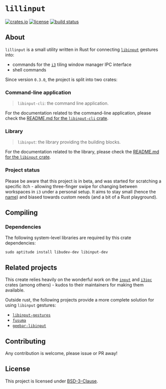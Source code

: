 # `lillinput`

[![crates.io]](https://crates.io/crates/lillinput)
[![license]](LICENSE)
[![build status]](https://github.com/diego-plan9/lillinput/actions/workflows/default.yml)

## About

`lillinput` is a small utility written in Rust for connecting [`libinput`]
gestures into:
* commands for the [`i3`] tiling window manager IPC interface
* shell commands

Since version `0.3.0`, the project is split into two crates:

### Command-line application

> `libinput-cli`: the command line application.

For the documentation related to the command-line application, please check the
[README.md for the `libinput-cli` crate].

### Library

> `libinput`: the library providing the building blocks.

For the documentation related to the library, please check the
[README.md for the `libinput` crate].

### Project status

Please be aware that this project is in beta, and was started for scratching
a specific itch - allowing three-finger swipe for changing between workspaces
in `i3` under a personal setup. It aims to stay small (hence the [name]) and
biased towards custom needs (and a bit of a Rust playground).

## Compiling

### Dependencies

The following system-level libraries are required by this crate dependencies:

```
sudo aptitude install libudev-dev libinput-dev
```

## Related projects

This create relies heavily on the wonderful work on the [`input`] and [`i3ipc`]
crates (among others) - kudos to their maintainers for making them available.

Outside rust, the following projects provide a more complete solution for using
`libinput` gestures:

* [`libinput-gestures`]
* [`fusuma`]
* [`geebar-libinput`]

## Contributing

Any contribution is welcome, please issue or PR away!

## License

This project is licensed under [BSD-3-Clause].

[BSD-3-Clause]: LICENSE
[`i3`]: https://i3wm.org/
[`libinput`]: https://www.freedesktop.org/wiki/Software/libinput/
[name]: https://en.wikipedia.org/wiki/Lilliput_and_Blefuscu
[README.md for the `libinput-cli` crate]: crates/lillinput-cli
[README.md for the `libinput` crate]: crates/lillinput

[`i3ipc`]: https://github.com/tmerr/i3ipc-rs
[`input`]: https://github.com/Smithay/input.rs

[`libinput-gestures`]: https://github.com/bulletmark/libinput-gestures
[`fusuma`]: https://github.com/iberianpig/fusuma
[`geebar-libinput`]: https://github.com/Coffee2CodeNL/gebaar-libinput

[crates.io]: https://img.shields.io/crates/v/lillinput
[license]: https://img.shields.io/crates/l/lillinput
[build status]: https://github.com/diego-plan9/lillinput/actions/workflows/default.yml/badge.svg
